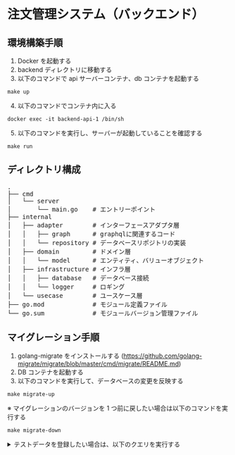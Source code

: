 # 注文管理システム（バックエンド）

## 環境構築手順

1. Docker を起動する
2. backend ディレクトリに移動する
3. 以下のコマンドで api サーバーコンテナ、db コンテナを起動する

```
make up
```

4. 以下のコマンドでコンテナ内に入る

```
docker exec -it backend-api-1 /bin/sh
```

5. 以下のコマンドを実行し、サーバーが起動していることを確認する

```
make run
```

## ディレクトリ構成

<pre>
.
├── cmd
│   └── server
│       └── main.go    # エントリーポイント
├── internal
│   ├── adapter        # インターフェースアダプタ層
│   │   ├── graph      # graphqlに関連するコード
│   │   └── repository # データベースリポジトリの実装
│   ├── domain         # ドメイン層
│   │   └── model      # エンティティ、バリューオブジェクト
│   ├── infrastructure # インフラ層
│   │   ├── database   # データベース接続
│   │   └── logger     # ロギング
│   └── usecase        # ユースケース層
├── go.mod             # モジュール定義ファイル
└── go.sum             # モジュールバージョン管理ファイル
</pre>

## マイグレーション手順

1. golang-migrate をインストールする (https://github.com/golang-migrate/migrate/blob/master/cmd/migrate/README.md)
2. DB コンテナを起動する
3. 以下のコマンドを実行して、データベースの変更を反映する

```
make migrate-up
```

※ マイグレーションのバージョンを 1 つ前に戻したい場合は以下のコマンドを実行する

```
make migrate-down
```

<details><summary>テストデータを登録したい場合は、以下のクエリを実行する</summary>

```
-- `menus` テーブルにテストデータを挿入
INSERT INTO "menus" ("name", "price", "available", "created_at", "updated_at")
VALUES
    ('親子丼', 800.00, true, CURRENT_TIMESTAMP, CURRENT_TIMESTAMP),
    ('アジフライ定食', 750.00, true, CURRENT_TIMESTAMP, CURRENT_TIMESTAMP),
    ('長崎皿うどん', 850.00, true, CURRENT_TIMESTAMP, CURRENT_TIMESTAMP),
    ('ハンバーグ定食', 850.00, true, CURRENT_TIMESTAMP, CURRENT_TIMESTAMP);

-- `orders` テーブルにテストデータを挿入
INSERT INTO "orders" ("ticket_number", "order_date", "total_amount", "created_at", "updated_at")
VALUES
    (1, '2024-08-23 12:34:56', 2450.00, CURRENT_TIMESTAMP, CURRENT_TIMESTAMP),
    (2, '2024-08-23 13:45:00', 750.00, CURRENT_TIMESTAMP, CURRENT_TIMESTAMP),
    (3, '2024-08-23 14:15:30', 850.00, CURRENT_TIMESTAMP, CURRENT_TIMESTAMP);

-- `order_items` テーブルにテストデータを挿入
INSERT INTO "order_items" ("order_id", "menu_id", "quantity", "price", "created_at", "updated_at")
VALUES
    (1, 1, 2, 800.00, CURRENT_TIMESTAMP, CURRENT_TIMESTAMP),
    (1, 3, 1, 850.00, CURRENT_TIMESTAMP, CURRENT_TIMESTAMP),
    (2, 2, 1, 750.00, CURRENT_TIMESTAMP, CURRENT_TIMESTAMP),
    (3, 4, 1, 850.00, CURRENT_TIMESTAMP, CURRENT_TIMESTAMP);

-- `daily_closings` テーブルにテストデータを挿入
INSERT INTO "daily_closings" ("closing_date", "total_sales", "total_orders", "total_voids", "notes", "created_at", "updated_at")
VALUES
    ('2024-08-23', 4050.00, 3, 0, 'No special notes.', CURRENT_TIMESTAMP, CURRENT_TIMESTAMP);

```

</details>
